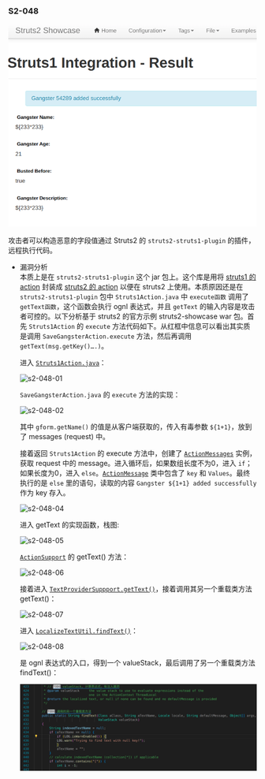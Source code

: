   ### S2-048
  
  ![s2-048-result](../imgs/s2-048-result.png)

  攻击者可以构造恶意的字段值通过 Struts2 的 `struts2-struts1-plugin` 的插件，远程执行代码。

* 漏洞分析  
  本质上是在 `struts2-struts1-plugin` 这个 jar 包上。这个库是用将 [struts1 的 action](../MyLearning.md#struts1-action) 封装成 [struts2 的 action](../MyLearning.md#struts2-action) 以便在 struts2 上使用。本质原因还是在 `struts2-struts1-plugin` 包中 `Struts1Action.java` 中 `execute函数` 调用了 `getText函数`，这个函数会执行 ognl 表达式，并且 `getText` 的输入内容是攻击者可控的。以下分析基于 struts2 的官方示例 struts2-showcase war 包。首先 `Struts1Action` 的 `execute` 方法代码如下。从红框中信息可以看出其实质是调用 `SaveGangsterAction.execute` 方法，然后再调用 `getText(msg.getKey()….)`。  

  进入 [`Struts1Action.java`](./Struts1Action.java)：  
  
  ![s2-048-01](http://xxlegend.com/images/048-1.png)  

  `SaveGangsterAction.java` 的 `execute` 方法的实现：  

  ![s2-048-02](http://xxlegend.com/images/048-2.png)  

  其中 `gform.getName()` 的值是从客户端获取的，传入有毒参数 `${1+1}`，放到了 messages (request) 中。  

  接着返回 `Struts1Action` 的 execute 方法中，创建了 [`ActionMessages`](./ActionMessages.java) 实例，获取 request 中的 message。进入循环后，如果数组长度不为0，进入 `if`；如果长度为0，进入 `else`。[`ActionMessage`](./ActionMessage.java) 类中包含了 `key` 和 `Values`。最终执行的是 `else` 里的语句，读取的内容 `Gangster ${1+1} added successfully` 作为 key 存入。

  ![s2-048-04](http://xxlegend.com/images/048-4.png)  

  进入 getText 的实现函数，栈图:  

  ![s2-048-05](http://xxlegend.com/images/048-5.png)  

  [`ActionSupport`](./ActionSupport.java) 的 getText() 方法：  
  
  ![s2-048-06](http://xxlegend.com/images/048-6.png)  
  
  接着进入 [`TextProviderSuppport.getText()`](./TextProviderSupport.java)，接着调用其另一个重载类方法 getText()：  

  ![s2-048-07](http://xxlegend.com/images/048-7.png)  

  进入 [`LocalizeTextUtil.findText()`](./LocalizedTextUtil.java)：  

  ![s2-048-08](http://xxlegend.com/images/048-8.png)  

  是 ognl 表达式的入口，得到一个 valueStack，最后调用了另一个重载类方法 findText()：  

  ![s2-048-09](../imgs/s2-048-09.png)